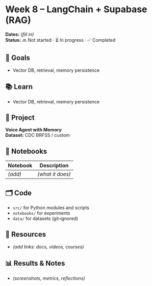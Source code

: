 # Week 8 – LangChain + Supabase (RAG)

**Dates:** _(fill in)_  
**Status:** 🔜 Not started · ⏳ In progress · ✅ Completed

## 🎯 Goals
- Vector DB, retrieval, memory persistence

## 📚 Learn
- Vector DB, retrieval, memory persistence

## 🧪 Project
**Voice Agent with Memory**  
**Dataset:** CDC BRFSS / custom

## 📓 Notebooks
| Notebook | Description |
|---|---|
| _(add)_ | _(what it does)_ |

## 🗂️ Code
- `src/` for Python modules and scripts
- `notebooks/` for experiments
- `data/` for datasets (git‑ignored)

## 🔗 Resources
- _(add links: docs, videos, courses)_

## 📊 Results & Notes
- _(screenshots, metrics, reflections)_
